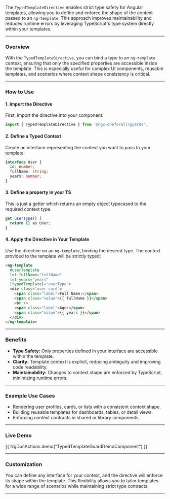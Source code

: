 


The `TypedTemplateDirective` enables strict type safety for Angular templates, allowing you to define and enforce the shape of the context passed to an `ng-template`. This approach improves maintainability and reduces runtime errors by leveraging TypeScript's type system directly within your templates.

---

### Overview

With the `TypedTemplateDirective`, you can bind a type to an `ng-template` context, ensuring that only the specified properties are accessible inside the template. This is especially useful for complex UI components, reusable templates, and scenarios where context shape consistency is critical.

---

### How to Use

#### 1. Import the Directive

First, import the directive into your component:

```typescript
import { TypedTemplateDirective } from '@ngx-oneforall/guards';
```

#### 2. Define a Typed Context

Create an interface representing the context you want to pass to your template:

```typescript
interface User {
  id: number;
  fullName: string;
  years: number;
}
```

#### 3. Define a property in your TS
This is just a getter which returns an empty object typecased to the required context type.

```typescript
get userType() {
  return {} as User;
}
```

#### 4. Apply the Directive in Your Template

Use the directive on an `ng-template`, binding the desired type. The context provided to the template will be strictly typed:

```html
<ng-template
  #userTemplate
  let-fullName="fullName"
  let-years="years"
  [typedTemplate]="userType">
  <div class="user-card">
    <span class="label">Full Name:</span>
    <span class="value">{{ fullName }}</span>
    <br />
    <span class="label">Age:</span>
    <span class="value">{{ years }}</span>
  </div>
</ng-template>
```

---

### Benefits

- **Type Safety:** Only properties defined in your interface are accessible within the template.
- **Clarity:** Template context is explicit, reducing ambiguity and improving code readability.
- **Maintainability:** Changes to context shape are enforced by TypeScript, minimizing runtime errors.

---

### Example Use Cases

- Rendering user profiles, cards, or lists with a consistent context shape.
- Building reusable templates for dashboards, tables, or detail views.
- Enforcing context contracts in shared or library components.

---

### Live Demo

{{ NgDocActions.demo("TypedTemplateGuardDemoComponent") }}

---

### Customization

You can define any interface for your context, and the directive will enforce its shape within the template. This flexibility allows you to tailor templates for a wide range of scenarios while maintaining strict type contracts.

---

